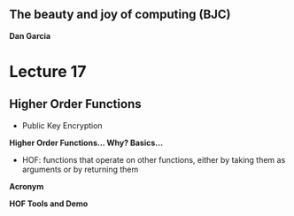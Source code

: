 ## The beauty and joy of computing (BJC)  
**Dan Garcia**

# Lecture 17
## Higher Order Functions

* Public Key Encryption

**Higher Order Functions... Why? Basics...**
- HOF: functions that operate on other functions, either by taking them as arguments or by returning them

**Acronym**

**HOF Tools and Demo**

